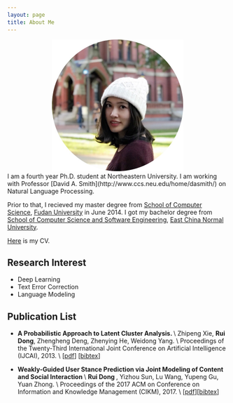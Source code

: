 ```yaml
---
layout: page
title: About Me
---
```


<center> <img src="/files/image/me.jpg" width="300" height="300"/> </center> 
I am a fourth year Ph.D. student at Northeastern University. I am working with Professor [David A. Smith](http://www.ccs.neu.edu/home/dasmith/) on Natural Language Processing. 

Prior to that, I recieved my master degree from [School of Computer Science](http://www.cs.fudan.edu.cn/en/?page_id=6522), [Fudan University](http://www.fudan.edu.cn/en/) in June 2014. I got my bachelor degree from [School of Computer Science and Software Engineering](http://www.sei.ecnu.edu.cn/En/Default), [East China Normal University](http://english.ecnu.edu.cn/).

[Here](/files/Rui_Dong_Resume.pdf) is my CV.

## Research Interest 
* Deep Learning 
* Text Error Correction
* Language Modeling

## Publication List
* <strong> A Probabilistic Approach to Latent Cluster Analysis.  </strong> \\
	Zhipeng Xie, <strong>Rui Dong</strong>, Zhengheng Deng, Zhenying He, Weidong Yang. \\
	Proceedings of the Twenty-Third International Joint Conference on Artificial Intelligence (IJCAI), 2013. \\
	[[pdf](/files/paper/ijcai_2013.pdf)] [[bibtex](/files/bibtex/ijcai2013.bib)]

* <strong> Weakly-Guided User Stance Prediction via Joint Modeling of Content and Social Interaction </strong> \\
      <strong> Rui Dong </strong>, Yizhou Sun, Lu Wang, Yupeng Gu, Yuan Zhong. \\
	Proceedings of the 2017 ACM on Conference on Information and Knowledge Management (CIKM), 2017. \\
	[[pdf](/files/paper/cikm_2017.pdf)][[bibtex](/files/bibtex/cikm2017.bib)]
